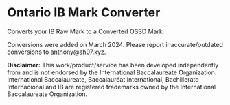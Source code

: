 # Ontario IB Mark Converter
Converts your IB Raw Mark to a Converted OSSD Mark.

Conversions were added on March 2024. Please report inaccurate/outdated conversions to anthony@ah07.xyz.

**Disclaimer:** This work/product/service has been developed independently from and is not endorsed by the International Baccalaureate Organization. International Baccalaureate, Baccalauréat International, Bachillerato Internacional and IB are registered trademarks owned by the International Baccalaureate Organization.
